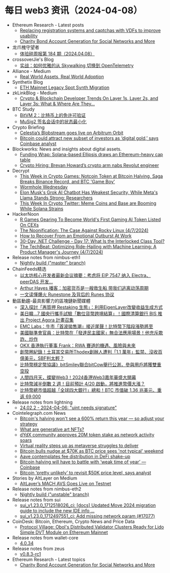 # 每日 web3 资讯（2024-04-08）

- Ethereum Research - Latest posts
  - [Replacing registration systems and captchas with VDFs to improve usability](https://ethresear.ch/t/replacing-registration-systems-and-captchas-with-vdfs-to-improve-usability/19217#post_4)
  - [Charity Bond Account Generation for Social Networks and More](https://ethresear.ch/t/charity-bond-account-generation-for-social-networks-and-more/19220#post_1)
- 龙爪槐守望者
  - [体验碎周报第 184 期（2024.04.08）](https://www.ftium4.com/ux-weekly-184.html)
- crossoverJie's Blog
  - [实战：如何优雅的从 Skywalking 切换到 OpenTelemetry](http://crossoverjie.top/2024/04/07/ob/otel-replace-sw/)
- Alliance - Medium
  - [Real World Assets, Real World Adoption](https://medium.com/alliancedao/real-world-assets-real-world-adoption-11015282a69e?source=rss----8cbc249b47fe---4)
- Synthetix Blog
  - [ETH Mainnet Legacy Spot Synth Migration](https://blog.synthetix.io/legacy-spot-synth-exchange-deprecation-migration/)
- zkLinkBlog - Medium
  - [Crypto & Blockchain Developer Trends On Layer 1s, Layer 2s, and Layer 3s: What & Where Are They…](https://blog.zk.link/crypto-blockchain-developer-trends-on-layer-1s-layer-2s-and-layer-3s-what-where-are-they-d1c2a136034a?source=rss----ecb0b0bf9f0f---4)
- BTC Study
  - [BitVM 2：比特币上的免许可验证](https://www.btcstudy.org/2024/04/07/bitvm-2-permissionless-verification-on-bitcoin/)
  - [MuSig2 签名会话中的状态最小化](https://www.btcstudy.org/2024/04/07/state-minimization-in-musig2-signing-sessions/)
- Crypto Briefing
  - [Celestia’s Blobstream goes live on Arbitrum Orbit](https://cryptobriefing.com/celestia-blobstream-arbitrum-integration/)
  - [Bitcoin could attract new subset of investors as ‘digital gold,’ says Coinbase analyst](https://cryptobriefing.com/bitcoin-digital-gold-investment/)
- Blockworks: News and insights about digital assets.
  - [Funding Wrap: Solana-based Ellipsis draws an Ethereum-heavy cap table](https://blockworks.co/news/solana-ellipsis-dex-draws-ethereum-investors)
  - [Crypto Hiring: Brevan Howard’s crypto arm nabs Revolut engineer](https://blockworks.co/news/brevan-howard-nabs-revolut-engineer)
- Decrypt
  - [This Week in Crypto Games: Notcoin Token at Bitcoin Halving, Saga Breaks Binance Record, and BTC 'Game Boy'](https://decrypt.co/225187/this-week-crypto-games-notcoin-bitcoin-halving-saga-bitboy-one)
  - [Wormhole Wednesday](https://decrypt.co/videos/interviews/9SNiIVfU/wormhole-wednesday)
  - [Elon Musk's Grok AI Chatbot Has Weakest Security, While Meta's Llama Stands Strong: Researchers](https://decrypt.co/225121/ai-chatbot-security-jailbreaks-grok-chatgpt-gemini)
  - [This Week In Crypto Twitter: Meme Coins and Base are Booming While Solana Strains](https://decrypt.co/225112/this-week-in-crypto-twitter-meme-coins-and-base-are-booming-while-solana-strains)
- HackerNoon
  - [R Games Gearing To Become World's First Gaming AI Token Listed On CEXs](https://hackernoon.com/r-games-gearing-to-become-worlds-first-gaming-ai-token-to-be-listed-on-cexs?source=rss)
  - [The Noonification: The Case Against Rocky Linux (4/7/2024)](https://hackernoon.com/4-7-2024-noonification?source=rss)
  - [How to Recover From an Emotional Outburst At Work](https://hackernoon.com/how-to-recover-from-an-emotional-outburst-at-work?source=rss)
  - [30-Day .NET Challenge - Day 17: What Is the Interlocked Class Tool?](https://hackernoon.com/30-day-net-challenge-day-17-what-is-the-interlocked-class-tool?source=rss)
  - [The TechBeat: Optimizing Ride-Hailing with Machine Learning: A Product Manager's Journey (4/7/2024)](https://hackernoon.com/4-7-2024-techbeat?source=rss)
- Release notes from nimbus-eth1
  - [Nightly build ("master" branch)](https://github.com/status-im/nimbus-eth1/releases/tag/nightly)
- ChainFeeds精选
  - [以太坊核心开发者最新会议摘要：考虑将 EIP 7547 纳入 Electra、peerDAS 开发…](https://www.galaxy.com/insights/research/ethereum-all-core-developers-consensus-call-131/)
  - [Arthur Hayes 播客：加密货币是一艘救生船 带我们逃离动荡周期](https://www.wublock123.com/index.php?m=content&c=index&a=show&catid=47&id=25629)
  - [一文读懂爆火 Runestone 及背后的 Runes 协议](https://medium.com/@bitcoinsquare7/%E4%B8%80%E6%96%87%E8%AF%BB%E6%87%82%E7%88%86%E7%81%ABrunestone%E5%8F%8A%E8%83%8C%E5%90%8E%E7%9A%84runes%E5%8D%8F%E8%AE%AE-51859b98f47b)
- 動區動趨-最具影響力的區塊鏈新聞媒體
  - [深入探討「再質押 Restaking 生態」：利用EigenLayer改變收益生成方式](https://www.blocktempo.com/an-in-depth-exploration-of-the-restaking-ecosystem/)
  - [美日韓…7 國央行攜手試驗「數位貨幣跨境結算」！國際清算銀行 BIS 推出 Project Agora 計畫召集](https://www.blocktempo.com/central-bank-group-starts-tokenization-project/)
  - [EMC Labs：牛市「首波拋售潮」接近尾聲！比特幣下階段漲勢將至](https://www.blocktempo.com/emc-labs-thinks-the-bull-market-will-continue/)
  - [美國聯準會官員：比特幣在「發達民主國家」無合法應用場景！他充斥欺詐、炒作](https://www.blocktempo.com/neel-kashkari-on-bitcoin/)
  - [OKX 香港執行董事 Frank：RWA 賽道的機遇、風險與未來](https://www.blocktempo.com/frank-executive-director-of-okx-hong-kong-talks-about-opportunities-risks-and-future-of-the-rwa-track/)
  - [創幣圈紀錄！土耳其交易所Thodex創辦人遭判「1.1 萬年」監禁、沒收百億美元，SBF判太輕？](https://www.blocktempo.com/11196-years-jail-sentence-for-faruk-ozer/)
  - [比特幣穩定幣協議》bitSmiley聯合bitCow舉行公測，參與用戶將獲雙重空投](https://www.blocktempo.com/bitsmiley-x-bitcow-joint-public-testnet-event/)
  - [人間四月天，蝶變Web3！2024香港Web3嘉年華盛大開幕](https://www.blocktempo.com/2024-hong-kong-web3-carnival-grand-opening/)
  - [比特幣減半倒數 2 週！目前預計 4/20 啟動，將推進幣價大漲？](https://www.blocktempo.com/bitcoins-next-halving-just-two-weeks-away/)
  - [比特幣總市值超越「全球四大銀行」總和！BTC 市值破 1.36 兆美元、重返 69,000](https://www.blocktempo.com/bitcoin-marketcap-exceeds-worlds-four-largest-banks/)
- Release notes from lightning
  - [24.02.2 - 2024-04-06: "uint needs signature"](https://github.com/ElementsProject/lightning/releases/tag/v24.02.2)
- Cointelegraph.com News
  - [Bitcoin&#039;s halving won&#039;t see a 600% return this year — so adjust your strategy](https://cointelegraph.com/news/bitcoin-halving-wont-see-600-percent-return-adjust-your-strategy)
  - [What are generative art NFTs?](https://cointelegraph.com/explained/what-are-generative-art-nfts)
  - [dYdX community approves 20M token stake as network activity soars](https://cointelegraph.com/news/dydx-approves-20m-token-stake-network-activity-soars)
  - [Virtual reality steps up as metaverse struggles to deliver](https://cointelegraph.com/news/virtual-reality-metaverse-market-adoption)
  - [Bitcoin bulls nudge at $70K as BTC price sees &#039;not typical&#039; weekend](https://cointelegraph.com/news/bitcoin-bulls-70k-btc-price-not-typical-weekend)
  - [Aave contemplates fee distribution in DeFi shake-up](https://cointelegraph.com/news/aave-contemplates-fee-distribution-in-defi-shake-up)
  - [Bitcoin halving will have to battle with ‘weak time of year’ — Coinbase](https://cointelegraph.com/news/bitcoin-halving-btc-crypto-market-exchange-coinbase)
  - [Bitcoin ‘pretty unlikely’ to revisit $50K price level, says analyst](https://cointelegraph.com/news/bitcoin-price-liquidations-dylan-leclair-crypto-analyst)
- Stories by AltLayer on Medium
  - [AltLayer’s MACH AVS Goes Live on Testnet](https://blog.altlayer.io/altlayers-mach-avs-goes-live-on-testnet-ec12f78cf6aa?source=rss-eb54c7376129------2)
- Release notes from nimbus-eth2
  - [Nightly build ("unstable" branch)](https://github.com/status-im/nimbus-eth2/releases/tag/nightly)
- Release notes from sui
  - [sui_v1.23.0_1712518026_ci: [docs] Updated Move 2024 migration guide to include the new IDE info …](https://github.com/MystenLabs/sui/releases/tag/sui_v1.23.0_1712518026_ci)
  - [sui_v1.23.0_1712497551_ci: Add missing network param (#17077)](https://github.com/MystenLabs/sui/releases/tag/sui_v1.23.0_1712497551_ci)
- CoinDesk: Bitcoin, Ethereum, Crypto News and Price Data
  - [Protocol Village: Obol's Distributed Validator Clusters Ready for Lido Simple DVT Module on Ethereum Mainnet](https://www.coindesk.com/tech/2024/04/03/protocol-village/?utm_medium=referral&utm_source=rss&utm_campaign=headlines)
- Release notes from wallet-core
  - [4.0.34](https://github.com/trustwallet/wallet-core/releases/tag/4.0.34)
- Release notes from zeus
  - [v0.8.3-rc1](https://github.com/ZeusLN/zeus/releases/tag/v0.8.3-rc1)
- Ethereum Research - Latest topics
  - [Charity Bond Account Generation for Social Networks and More](https://ethresear.ch/t/charity-bond-account-generation-for-social-networks-and-more/19220)
